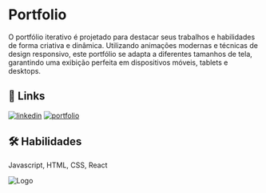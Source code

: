 # Portfolio

O portfólio iterativo é projetado para destacar seus trabalhos e habilidades de forma criativa e dinâmica. Utilizando animações modernas e técnicas de design responsivo, este portfólio se adapta a diferentes tamanhos de tela, garantindo uma exibição perfeita em dispositivos móveis, tablets e desktops.

## 🔗 Links
[![linkedin](https://img.shields.io/badge/linkedin-0A66C2?style=for-the-badge&logo=linkedin&logoColor=white)](https://www.linkedin.com/in/vitor-bittencourt-4a263a265/)
[![portfolio](https://img.shields.io/badge/my_portfolio-000?style=for-the-badge&logo=ko-fi&logoColor=white)](https://trywxyz.github.io/Portfolio-alura/)

## 🛠 Habilidades
Javascript, HTML, CSS, React

![Logo](https://i.pinimg.com/736x/d8/8b/56/d88b5629254e15025eb64c37ef1dfcdb.jpg)
